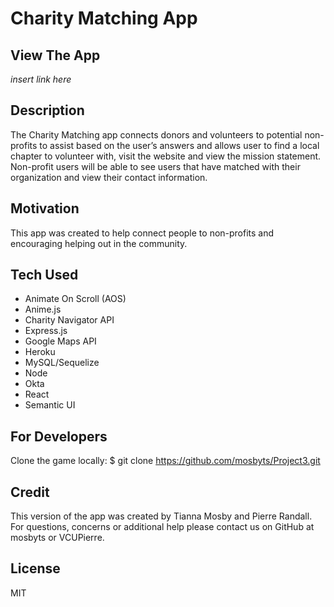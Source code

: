 # Charity Matching App

## View The App
*insert link here*

## Description

The Charity Matching app connects donors and volunteers to potential non-profits to assist based on the user’s answers and allows user to find a local chapter to volunteer with, visit the website and view the mission statement. Non-profit users will be able to see users that  have matched with their organization and view their contact information.

## Motivation
This app was created to help connect people to non-profits and encouraging helping out in the community.

## Tech Used
- Animate On Scroll (AOS)
- Anime.js
- Charity Navigator API
- Express.js
- Google Maps API
- Heroku
- MySQL/Sequelize
- Node
- Okta
- React
- Semantic UI

## For Developers
Clone the game locally:
    $ git clone https://github.com/mosbyts/Project3.git

## Credit
This version of the app was created by Tianna Mosby and Pierre Randall. For questions, concerns or additional help please contact us on GitHub at mosbyts or VCUPierre.

## License
MIT